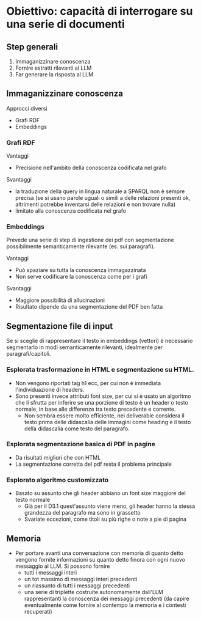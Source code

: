 # Obiettivo: capacità di interrogare su una serie di documenti

## Step generali
1. Immaganizzinare conoscenza
1. Fornire estratti rilevanti al LLM
1. Far generare la risposta al LLM

## Immaganizzinare conoscenza
Approcci diversi
- Grafi RDF
- Embeddings

### Grafi RDF
Vantaggi
- Precisione nell'ambito della conoscenza codificata nel grafo

Svantaggi
- la traduzione della query in lingua naturale a SPARQL non è sempre precisa (se si usano parole uguali o simili a delle relazioni presenti ok, altrimenti potrebbe inventarsi delle relazioni e non trovare nulla)
- limitato alla conoscenza codificata nel grafo

### Embeddings
Prevede una serie di step di ingestione dei pdf con segmentazione possibilmente semanticamente rilevante (es. sui paragrafi). 

Vantaggi
- Può spaziare su tutta la conoscenza immagazzinata
- Non serve codificare la conoscenza come per i grafi

Svantaggi
- Maggiore possibilità di allucinazioni
- Risultato dipende da una segmentazione del PDF ben fatta

## Segmentazione file di input
Se si sceglie di rappresentare il testo in embeddings (vettori) è necessario segmentarlo in modi semanticamente rilevanti, idealmente per paragrafi/capitoli.
### Esplorata trasformazione in HTML e segmentazione su HTML.
- Non vengono riportati tag h1 ecc, per cui non è immediata l'individuazione di headers. 
- Sono presenti invece attributi font size, per cui si è usato un algoritmo che li sfrutta per inferire se una porzione di testo è un header o testo normale, in base alle differenze tra testo precedente e corrente.   
  - Non sembra essere molto efficiente, nei deliverable considera il testo prima delle didascalia delle immagini come heading e il testo della didascalia come testo del paragrafo.

### Esplorata segmentazione basica di PDF in pagine
- Da risultati migliori che con HTML
- La segmentazione corretta del pdf resta il problema principale

### Esplorato algoritmo customizzato
- Basato su assunto che gli header abbiano un font size maggiore del testo normale
  - Già per il D3.1 quest'assunto viene meno, gli header hanno la stessa grandezza del paragrafo ma sono in grassetto 
  - Svariate eccezioni, come titoli su più righe o note a pie di pagina

## Memoria
- Per portare avanti una conversazione con memoria di quanto detto vengono fornite informazioni su quanto detto finora con ogni nuovo messaggio al LLM. Si possono fornire
  - tutti i messaggi interi
  - un tot massimo di messaggi interi precedenti
  - un riassunto di tutti i messaggi precedenti
  - una serie di triplette costruite autonomamente dall'LLM rappresentanti la conoscenza dei messaggi precedenti (da capire eventualmente come fornire al contempo la memoria e i contesti recuperati)